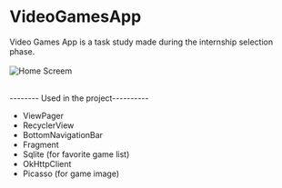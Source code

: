# VideoGamesApp
Video Games App is a task study made during the internship selection phase.
<br>
<br>
![Home Screem](https://user-images.githubusercontent.com/44005768/145639572-82e81ae1-d085-4f48-b35b-ca5b2200660e.png)
<br>
<br>

-------- Used in the project----------

* ViewPager
* RecyclerView
* BottomNavigationBar
* Fragment
* Sqlite (for favorite game list)
* OkHttpClient
* Picasso (for game image)
